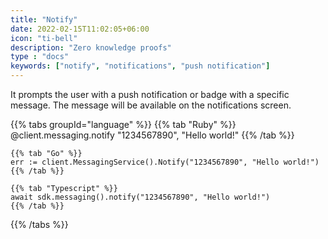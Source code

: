 ```yaml
---
title: "Notify"
date: 2022-02-15T11:02:05+06:00
icon: "ti-bell"
description: "Zero knowledge proofs"
type : "docs"
keywords: ["notify", "notifications", "push notification"]
---
```


It prompts the user with a push notification or badge with a specific message. The message will be available on the notifications screen.

{{% tabs groupId="language" %}}
    {{% tab "Ruby" %}}
    @client.messaging.notify "1234567890", "Hello world!"
    {{% /tab %}}

    {{% tab "Go" %}}
    err := client.MessagingService().Notify("1234567890", "Hello world!")
    {{% /tab %}}

    {{% tab "Typescript" %}}
    await sdk.messaging().notify("1234567890", "Hello world!")
    {{% /tab %}}
{{% /tabs %}}